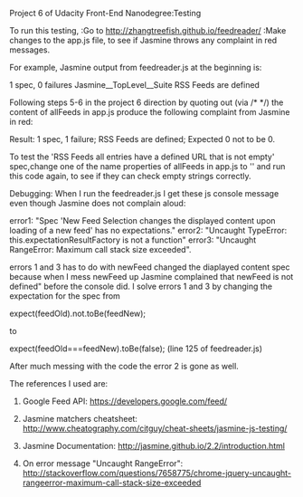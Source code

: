 Project 6 of Udacity Front-End Nanodegree:Testing

To run this testing,
:Go to http://zhangtreefish.github.io/feedreader/
:Make changes to the app.js file, to see if Jasmine throws any complaint in red messages.

For example, Jasmine output from feedreader.js at the beginning is:

1 spec, 0 failures
Jasmine__TopLevel__Suite
RSS Feeds
are defined

Following steps 5-6 in the project 6 direction by quoting out (via /* */) the content of allFeeds in app.js produce the following complaint from Jasmine in red:

Result:
1 spec, 1 failure;
RSS Feeds are defined;
Expected 0 not to be 0.

To test the 'RSS Feeds all entries have a defined URL that is not empty' spec,change one of the name properties of allFeeds in app.js to '' and run this code again, to see if they can check empty strings correctly.

Debugging: When I run the feedreader.js I get these js console message even though Jasmine does not complain aloud:

error1: "Spec 'New Feed Selection changes the displayed content upon loading of a new feed' has no expectations."
error2: "Uncaught TypeError: this.expectationResultFactory is not a function"
error3: "Uncaught RangeError: Maximum call stack size exceeded".

errors 1 and 3 has to do with newFeed changed the diaplayed content spec because when I mess newFeed up Jasmine complained that newFeed is not defined" before the console did. I solve errors 1 and 3 by changing the expectation for the spec from

expect(feedOld).not.toBe(feedNew);

to

expect(feedOld===feedNew).toBe(false); (line 125 of feedreader.js)

After much messing with the code the error 2 is gone as well.

The references I used are:

1. Google Feed API: https://developers.google.com/feed/

2. Jasmine matchers cheatsheet: http://www.cheatography.com/citguy/cheat-sheets/jasmine-js-testing/

3. Jasmine Documentation: http://jasmine.github.io/2.2/introduction.html

4. On error message "Uncaught RangeError": http://stackoverflow.com/questions/7658775/chrome-jquery-uncaught-rangeerror-maximum-call-stack-size-exceeded
